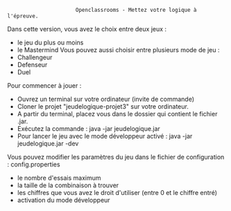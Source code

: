                           Openclassrooms - Mettez votre logique à l'épreuve.

Dans cette version, vous avez le choix entre deux jeux :
- le jeu du plus ou moins
- le Mastermind
Vous pouvez aussi choisir entre plusieurs mode de jeu :
- Challengeur
- Defenseur
- Duel

Pour commencer à jouer : 
- Ouvrez un terminal sur votre ordinateur (invite de commande)
- Cloner le projet "jeudelogique-projet3" sur votre ordinateur.
- A partir du terminal, placez vous dans le dossier qui contient le fichier .jar.
- Exécutez la commande : java -jar jeudelogique.jar
- Pour lancer le jeu avec le mode développeur activé : java -jar jeudelogique.jar -dev 

Vous pouvez modifier les paramètres du jeu dans le fichier de configuration : config.properties 
- le nombre d'essais maximum
- la taille de la combinaison à trouver
- les chiffres que vous avez le droit d'utiliser (entre 0 et le chiffre entré)
- activation du mode développeur

